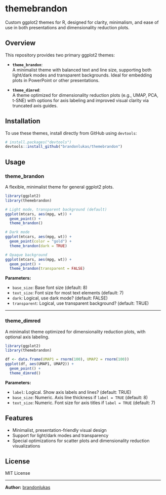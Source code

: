 # themebrandon

Custom ggplot2 themes for R, designed for clarity, minimalism, and ease of use in both presentations and dimensionality reduction plots.

## Overview

This repository provides two primary ggplot2 themes:

- **`theme_brandon`**:  
  A minimalist theme with balanced text and line size, supporting both light/dark modes and transparent backgrounds. Ideal for embedding plots in PowerPoint or other presentations.

- **`theme_dimred`**:  
  A theme optimized for dimensionality reduction plots (e.g., UMAP, PCA, t-SNE) with options for axis labeling and improved visual clarity via truncated axis guides.

## Installation

To use these themes, install directly from GitHub using `devtools`:

```r
# install.packages("devtools")
devtools::install_github("brandonlukas/themebrandon")
```

## Usage

### theme_brandon

A flexible, minimalist theme for general ggplot2 plots.

```r
library(ggplot2)
library(themebrandon)

# Light mode, transparent background (default)
ggplot(mtcars, aes(mpg, wt)) +
  geom_point() +
  theme_brandon()

# Dark mode
ggplot(mtcars, aes(mpg, wt)) +
  geom_point(color = "gold") +
  theme_brandon(dark = TRUE)

# Opaque background
ggplot(mtcars, aes(mpg, wt)) +
  geom_point() +
  theme_brandon(transparent = FALSE)
```

**Parameters:**
- `base_size`: Base font size (default: 8)
- `text_size`: Font size for most text elements (default: 7)
- `dark`: Logical, use dark mode? (default: FALSE)
- `transparent`: Logical, use transparent background? (default: TRUE)

---

### theme_dimred

A minimalist theme optimized for dimensionality reduction plots, with optional axis labeling.

```r
library(ggplot2)
library(themebrandon)

df <- data.frame(UMAP1 = rnorm(100), UMAP2 = rnorm(100))
ggplot(df, aes(UMAP1, UMAP2)) +
  geom_point() +
  theme_dimred()
```

**Parameters:**
- `label`: Logical. Show axis labels and lines? (default: TRUE)
- `base_size`: Numeric. Axis line thickness if `label = TRUE` (default: 8)
- `text_size`: Numeric. Font size for axis titles if `label = TRUE` (default: 7)

## Features

- Minimalist, presentation-friendly visual design
- Support for light/dark modes and transparency
- Special optimizations for scatter plots and dimensionality reduction visualizations

## License

MIT License

---

**Author:** [brandonlukas](https://github.com/brandonlukas)
